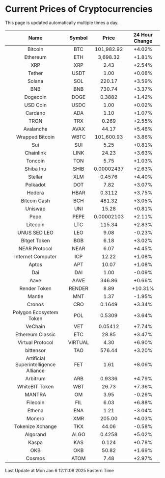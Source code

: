# Current Prices of Cryptocurrencies
This page is updated automatically multiple times a day.

| Name | Symbol | Price | 24 Hour Change |
| :---: |:---:| :---: | :---: |
| Bitcoin | BTC | 101,982.92 | +4.02% |
| Ethereum | ETH | 3,698.32 | +1.81% |
| XRP | XRP | 2.43 | +2.54% |
| Tether | USDT | 1.00 | +0.08% |
| Solana | SOL | 220.17 | +3.59% |
| BNB | BNB | 730.74 | +3.37% |
| Dogecoin | DOGE | 0.3882 | +1.42% |
| USD Coin | USDC | 1.00 | +0.02% |
| Cardano | ADA | 1.10 | +1.07% |
| TRON | TRX | 0.269 | +2.55% |
| Avalanche | AVAX | 44.17 | +5.46% |
| Wrapped Bitcoin | WBTC | 101,600.93 | +3.86% |
| Sui | SUI | 5.25 | +0.81% |
| Chainlink | LINK | 24.23 | +3.63% |
| Toncoin | TON | 5.75 | +1.03% |
| Shiba Inu | SHIB | 0.00002437 | +2.63% |
| Stellar | XLM | 0.4576 | +4.40% |
| Polkadot | DOT | 7.82 | +3.07% |
| Hedera | HBAR | 0.3112 | +3.75% |
| Bitcoin Cash | BCH | 481.32 | +3.05% |
| Uniswap | UNI | 15.28 | +0.81% |
| Pepe | PEPE | 0.00002103 | +2.11% |
| Litecoin | LTC | 115.34 | +2.83% |
| UNUS SED LEO | LEO | 9.08 | -0.23% |
| Bitget Token | BGB | 6.18 | +3.02% |
| NEAR Protocol | NEAR | 6.07 | +4.45% |
| Internet Computer | ICP | 12.22 | +1.08% |
| Aptos | APT | 10.07 | +1.08% |
| Dai | DAI | 1.00 | -0.09% |
| Aave | AAVE | 346.86 | +0.66% |
| Render Token | RENDER | 8.89 | +10.31% |
| Mantle | MNT | 1.37 | -1.95% |
| Cronos | CRO | 0.1649 | +3.34% |
| Polygon Ecosystem Token | POL | 0.5309 | +3.64% |
| VeChain | VET | 0.05412 | +7.74% |
| Ethereum Classic | ETC | 28.85 | +3.47% |
| Virtual Protocol | VIRTUAL | 4.30 | +6.90% |
| bittensor | TAO | 576.44 | +3.20% |
| Artificial Superintelligence Alliance | FET | 1.61 | +8.06% |
| Arbitrum | ARB | 0.9336 | +4.79% |
| WhiteBIT Token | WBT | 26.73 | +7.36% |
| MANTRA | OM | 3.95 | -0.26% |
| Filecoin | FIL | 6.03 | +6.88% |
| Ethena | ENA | 1.21 | -3.04% |
| Monero | XMR | 205.00 | +4.03% |
| Tokenize Xchange | TKX | 44.06 | -0.58% |
| Algorand | ALGO | 0.4258 | +5.02% |
| Kaspa | KAS | 0.124 | +0.78% |
| OKB | OKB | 50.82 | +1.69% |
| Cosmos | ATOM | 7.48 | +2.97% |

Last Update at Mon Jan  6 12:11:08 2025 Eastern Time